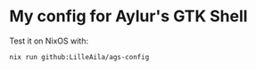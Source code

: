 # My config for Aylur's GTK Shell

Test it on NixOS with:

```bash
nix run github:LilleAila/ags-config
```

